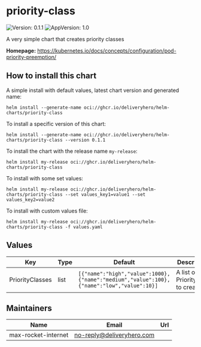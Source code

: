 # priority-class

![Version: 0.1.1](https://img.shields.io/badge/Version-0.1.1-informational?style=flat-square) ![AppVersion: 1.0](https://img.shields.io/badge/AppVersion-1.0-informational?style=flat-square)

A very simple chart that creates priority classes

**Homepage:** <https://kubernetes.io/docs/concepts/configuration/pod-priority-preemption/>

## How to install this chart

A simple install with default values, latest chart version and generated name:

```console
helm install --generate-name oci://ghcr.io/deliveryhero/helm-charts/priority-class
```

To install a specific version of this chart:

```console
helm install --generate-name oci://ghcr.io/deliveryhero/helm-charts/priority-class --version 0.1.1
```

To install the chart with the release name `my-release`:

```console
helm install my-release oci://ghcr.io/deliveryhero/helm-charts/priority-class
```

To install with some set values:

```console
helm install my-release oci://ghcr.io/deliveryhero/helm-charts/priority-class --set values_key1=value1 --set values_key2=value2
```

To install with custom values file:

```console
helm install my-release oci://ghcr.io/deliveryhero/helm-charts/priority-class -f values.yaml
```

## Values

| Key | Type | Default | Description |
|-----|------|---------|-------------|
| PriorityClasses | list | `[{"name":"high","value":1000},{"name":"medium","value":100},{"name":"low","value":10}]` | A list of PriorityClass to create |

## Maintainers

| Name | Email | Url |
| ---- | ------ | --- |
| max-rocket-internet | <no-reply@deliveryhero.com> |  |
